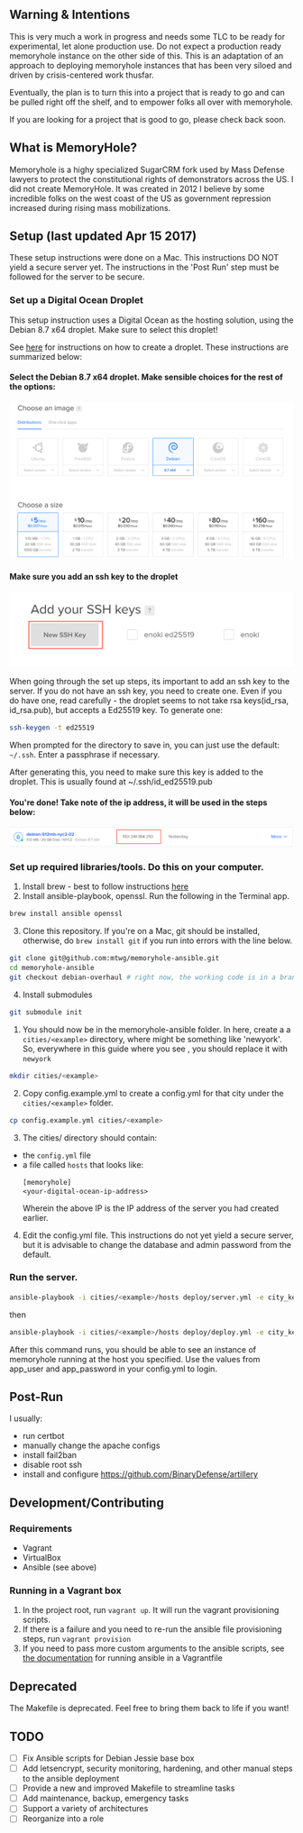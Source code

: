 ## Warning & Intentions

This is very much a work in progress and needs some TLC to be ready for experimental, let alone production use.
Do not expect a production ready memoryhole instance on the other side of this.
This is an adaptation of an approach to deploying memoryhole instances that has been very siloed and driven by crisis-centered work thusfar.

Eventually, the plan is to turn this into a project that is ready to go and can be pulled right off the shelf, and to empower folks all over with memoryhole.

If you are looking for a project that is good to go, please check back soon.

## What is MemoryHole?

Memoryhole is a highy specialized SugarCRM fork used by Mass Defense lawyers to protect the constitutional rights of demonstrators across the US. I did not create MemoryHole. It was created in 2012 I believe by some incredible folks on the west coast of the US as government repression increased during rising mass mobilizations.


## Setup (last updated Apr 15 2017)

These setup instructions were done on a Mac. This instructions DO NOT yield a secure server yet. The instructions in the 'Post Run' step must be followed for the server to be secure.

### Set up a Digital Ocean Droplet
This setup instruction uses a Digital Ocean as the hosting solution, using the Debian 8.7 x64 droplet. Make sure to select this droplet!

See [here](https://www.digitalocean.com/community/tutorials/how-to-create-your-first-digitalocean-droplet-virtual-server) for instructions on how to create a droplet. These instructions are summarized below:

#### Select the Debian 8.7 x64 droplet. Make sensible choices for the rest of the options:

![Select droplet](/assets/select-droplet.png)

#### Make sure you add an ssh key to the droplet

![Add ssh keys](/assets/addsshkeys.png)

When going through the set up steps, its important to add an ssh key to the server. If you do not have an ssh key, you need to create one. Even if you do have one, read carefully - the droplet seems to not take rsa keys(id_rsa, id_rsa.pub), but accepts a Ed25519 key. To generate one:

```bash
ssh-keygen -t ed25519
```

When prompted for the directory to save in, you can just use the default: `~/.ssh`. Enter a passphrase if necessary.

After generating this, you need to make sure this key is added to the droplet. This is usually found at ~/.ssh/id_ed25519.pub

#### You're done! Take note of the ip address, it will be used in the steps below:

![Add ssh keys](/assets/server-ip.png)


### Set up required libraries/tools. Do this on your computer.

1. Install brew - best to follow instructions [here](https://brew.sh/)
2. Install ansible-playbook, openssl. Run the following in the Terminal app.

```bash
brew install ansible openssl
```

3. Clone this repository. If you're on a Mac, git should be installed, otherwise, do `brew install git` if you run into errors with the line below.
```bash
git clone git@github.com:mtwg/memoryhole-ansible.git
cd memoryhole-ansible
git checkout debian-overhaul # right now, the working code is in a branch.
```

4. Install submodules

```bash
git submodule init
```

1. You should now be in the memoryhole-ansible folder. In here, create a a `cities/<example>` directory, where <example> might be something like 'newyork'. So, everywhere in this guide where you see <example>, you should replace it with `newyork`
```bash
mkdir cities/<example>
```
2. Copy config.example.yml to create a config.yml for that city under the `cities/<example>` folder.
```bash
cp config.example.yml cities/<example>
```
3. The cities/<example> directory should contain:
  - the `config.yml` file
   - a file called `hosts` that looks like:
     ```
     [memoryhole]
     <your-digital-ocean-ip-address>
     ```
     Wherein the above IP is the IP address of the server you had created earlier.

4. Edit the config.yml file. This instructions do not yet yield a secure server, but it is advisable to change the database and admin password from the default.

### Run the server.

```bash
ansible-playbook -i cities/<example>/hosts deploy/server.yml -e city_key=<example>
```
then

```bash
ansible-playbook -i cities/<example>/hosts deploy/deploy.yml -e city_key=<example> -v
```

After this command runs, you should be able to see an instance of memoryhole running at the host you specified. Use the values from app_user and app_password in your config.yml to login.

## Post-Run

I usually:
- run certbot
- manually change the apache configs
- install fail2ban
- disable root ssh
- install and configure https://github.com/BinaryDefense/artillery



## Development/Contributing

### Requirements
- Vagrant
- VirtualBox
- Ansible (see above)

### Running in a Vagrant box

1. In the project root, run `vagrant up`. It will run the vagrant provisioning scripts.
2. If there is a failure and you need to re-run the ansible file provisioning steps, run `vagrant provision`
3. If you need to pass more custom arguments to the ansible scripts, see [the documentation](https://www.vagrantup.com/docs/provisioning/ansible.html) for running ansible in a Vagrantfile

## Deprecated

The Makefile is deprecated. Feel free to bring them back to life if you want!

## TODO
- [ ] Fix Ansible scripts for Debian Jessie base box
- [ ] Add letsencrypt, security monitoring, hardening, and other manual steps to the ansible deployment
- [ ] Provide a new and improved Makefile to streamline tasks
- [ ] Add maintenance, backup, emergency tasks
- [ ] Support a variety of architectures
- [ ] Reorganize into a role
